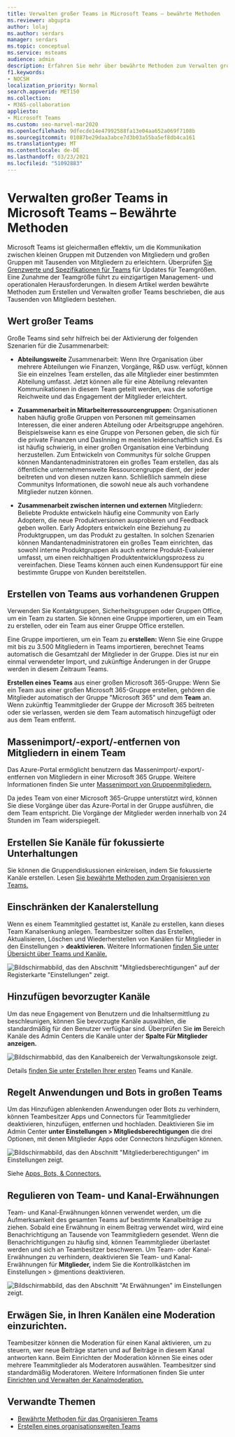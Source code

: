 ```yaml
---
title: Verwalten großer Teams in Microsoft Teams – bewährte Methoden
ms.reviewer: abgupta
author: lolaj
ms.author: serdars
manager: serdars
ms.topic: conceptual
ms.service: msteams
audience: admin
description: Erfahren Sie mehr über bewährte Methoden zum Verwalten großer Teams in Microsoft Teams, um die Anforderungen Ihrer Organisation zu erfüllen.
f1.keywords:
- NOCSH
localization_priority: Normal
search.appverid: MET150
ms.collection:
- M365-collaboration
appliesto:
- Microsoft Teams
ms.custom: seo-marvel-mar2020
ms.openlocfilehash: 9dfecde14e47992588fa13e04aa652a069f7108b
ms.sourcegitcommit: 01087be29daa3abce7d3b03a55ba5ef8db4ca161
ms.translationtype: MT
ms.contentlocale: de-DE
ms.lasthandoff: 03/23/2021
ms.locfileid: "51092883"
---
```

<a name="manage-large-teams-in-microsoft-teams---best-practices"></a>Verwalten großer Teams in Microsoft Teams – Bewährte Methoden
======================================================

Microsoft Teams ist gleichermaßen effektiv, um die Kommunikation zwischen kleinen Gruppen mit Dutzenden von Mitgliedern und großen Gruppen mit Tausenden von Mitgliedern zu erleichtern. Überprüfen [Sie Grenzwerte und Spezifikationen für Teams](limits-specifications-teams.md) für Updates für Teamgrößen. Eine Zunahme der Teamgröße führt zu einzigartigen Management- und operationalen Herausforderungen. In diesem Artikel werden bewährte Methoden zum Erstellen und Verwalten großer Teams beschrieben, die aus Tausenden von Mitgliedern bestehen.

## <a name="value-of-large-teams"></a>Wert großer Teams

Große Teams sind sehr hilfreich bei der Aktivierung der folgenden Szenarien für die Zusammenarbeit:

- **Abteilungsweite** Zusammenarbeit: Wenn Ihre Organisation über mehrere Abteilungen wie Finanzen, Vorgänge, R&D usw. verfügt, können Sie ein einzelnes Team erstellen, das alle Mitglieder einer bestimmten Abteilung umfasst. Jetzt können alle für eine Abteilung relevanten Kommunikationen in diesem Team geteilt werden, was die sofortige Reichweite und das Engagement der Mitglieder erleichtert.

- **Zusammenarbeit in Mitarbeiterressourcengruppen:** Organisationen haben häufig große Gruppen von Personen mit gemeinsamen Interessen, die einer anderen Abteilung oder Arbeitsgruppe angehören. Beispielsweise kann es eine Gruppe von Personen geben, die sich für die private Finanzen und DasInning m meisten leidenschaftlich sind. Es ist häufig schwierig, in einer großen Organisation eine Verbindung herzustellen. Zum Entwickeln von Communitys für solche Gruppen können Mandantenadministratoren ein großes Team erstellen, das als öffentliche unternehmensweite Ressourcengruppe dient, der jeder beitreten und von diesen nutzen kann. Schließlich sammeln diese Communitys Informationen, die sowohl neue als auch vorhandene Mitglieder nutzen können.

- **Zusammenarbeit zwischen internen und externen** Mitgliedern: Beliebte Produkte entwickeln häufig eine Community von Early Adoptern, die neue Produktversionen ausprobieren und Feedback geben wollen. Early Adopters entwickeln eine Beziehung zu Produktgruppen, um das Produkt zu gestalten. In solchen Szenarien können Mandantenadministratoren ein großes Team einrichten, das sowohl interne Produktgruppen als auch externe Produkt-Evaluierer umfasst, um einen reichhaltigen Produktentwicklungsprozess zu vereinfachen. Diese Teams können auch einen Kundensupport für eine bestimmte Gruppe von Kunden bereitstellen.

## <a name="create-teams-from-existing-groups"></a>Erstellen von Teams aus vorhandenen Gruppen

Verwenden Sie Kontaktgruppen, Sicherheitsgruppen oder Gruppen Office, um ein Team zu starten. Sie können eine Gruppe importieren, um ein Team zu erstellen, oder ein Team aus einer Gruppe Office erstellen.

Eine Gruppe importieren, um ein Team zu **erstellen:** Wenn Sie eine Gruppe mit bis zu 3.500 Mitgliedern in Teams importieren, berechnet Teams automatisch die Gesamtzahl der Mitglieder in der Gruppe. Dies ist nur ein einmal verwendeter Import, und zukünftige Änderungen in der Gruppe werden in diesem Zeitraum Teams.

**Erstellen eines Teams** aus einer großen Microsoft 365-Gruppe: Wenn Sie ein Team aus einer großen Microsoft 365-Gruppe erstellen, gehören die Mitglieder automatisch der Gruppe "Microsoft 365" und dem **Team** an. Wenn zukünftig Teammitglieder der Gruppe der Microsoft 365 beitreten oder sie verlassen, werden sie dem Team automatisch hinzugefügt oder aus dem Team entfernt.

## <a name="bulk-importexportremove-members-in-a-team"></a>Massenimport/-export/-entfernen von Mitgliedern in einem Team

Das Azure-Portal ermöglicht benutzern das Massenimport/-export/-entfernen von Mitgliedern in einer Microsoft 365 Gruppe. Weitere Informationen finden Sie unter [Massenimport von Gruppenmitgliedern.](/azure/active-directory/enterprise-users/groups-bulk-import-members#to-bulk-import-group-members)

Da jedes Team von einer Microsoft 365-Gruppe unterstützt wird, können Sie diese Vorgänge über das Azure-Portal in der Gruppe ausführen, die dem Team entspricht. Die Vorgänge der Mitglieder werden innerhalb von 24 Stunden im Team widerspiegelt.

## <a name="create-channels-to-focus-discussions"></a>Erstellen Sie Kanäle für fokussierte Unterhaltungen

Sie können die Gruppendiskussionen einkreisen, indem Sie fokussierte Kanäle erstellen. Lesen [Sie bewährte Methoden zum Organisieren von Teams.](best-practices-organizing.md)

## <a name="restrict-channel-creation"></a>Einschränken der Kanalerstellung

Wenn es einem Teammitglied gestattet ist, Kanäle zu erstellen, kann dieses Team Kanalsenkung anlegen. Teambesitzer sollten das Erstellen, Aktualisieren, Löschen und Wiederherstellen von Kanälen für Mitglieder in den Einstellungen > **deaktivieren.** Weitere Informationen [finden Sie unter Übersicht über Teams und Kanäle.](teams-channels-overview.md)

![Bildschirmabbild, das den Abschnitt "Mitgliedsberechtigungen" auf der Registerkarte "Einstellungen" zeigt.](media/no-channel-creation.png "Screen image that member permissions section of the admin console Einstellungen tab. Die Optionen zum Erstellen oder Löschen von Kanälen durch Mitglieder sind deaktiviert.")

## <a name="add-favorite-channels"></a>Hinzufügen bevorzugter Kanäle

Um das neue Engagement von Benutzern und die Inhaltsermittlung zu beschleunigen, können Sie bevorzugte Kanäle auswählen, die standardmäßig für den Benutzer verfügbar sind. Überprüfen Sie **im** Bereich Kanäle des Admin Centers die Kanäle unter der **Spalte Für Mitglieder anzeigen.**

![Bildschirmabbild, das den Kanalbereich der Verwaltungskonsole zeigt.](media/favorite-channels.png "Bildschirmabbild, das den Kanalbereich der Verwaltungskonsole zeigt. Einige Kanäle sind auf Für Mitglieder anzeigen aktiviert.")

 Details [finden Sie unter Erstellen Ihrer ersten](get-started-with-teams-create-your-first-teams-and-channels.md) Teams und Kanäle.

## <a name="regulate-applications-and-bots-in-large-teams"></a>Regelt Anwendungen und Bots in großen Teams

Um das Hinzufügen ablenkenden Anwendungen oder Bots zu verhindern, können Teambesitzer Apps und Connectors für Teammitglieder deaktivieren, hinzufügen, entfernen und hochladen. Deaktivieren Sie im Admin Center **unter Einstellungen > Mitgliedsberechtigungen** die drei Optionen, mit denen Mitglieder Apps oder Connectors hinzufügen können.

![Bildschirmabbild, das den Abschnitt "Mitgliederberechtigungen" im Einstellungen zeigt.](media/disable-bots-connectors.png "Bildschirmabbild, das den Berechtigungsbereich &quot;Mitglied&quot; des Einstellungen zeigt. Die Optionen für ermöglichen Mitgliedern, Apps oder Connectors hinzuzufügen, sind deaktiviert.")

Siehe [Apps, Bots, & Connectors.](deploy-apps-microsoft-teams-landing-page.md)

## <a name="regulate-team-and-channel-mentions"></a>Regulieren von Team- und Kanal-Erwähnungen

Team- und Kanal-Erwähnungen können verwendet werden, um die Aufmerksamkeit des gesamten Teams auf bestimmte Kanalbeiträge zu ziehen. Sobald eine Erwähnung in einem Beitrag verwendet wird, wird eine Benachrichtigung an Tausende von Teammitgliedern gesendet. Wenn die Benachrichtigungen zu häufig sind, können Teammitglieder überlastet werden und sich an Teambesitzer beschweren. Um Team- oder Kanal-Erwähnungen zu verhindern, deaktivieren Sie Team- und Kanal-Erwähnungen für **Mitglieder,** indem Sie die Kontrollkästchen im Einstellungen > @mentions deaktivieren.

![Bildschirmabbild, das den Abschnitt "At Erwähnungen" im Einstellungen zeigt.](media/no-at-mentions.png "Bildschirmabbild, das den Abschnitt &quot;At Erwähnungen&quot; im Einstellungen zeigt. Die Optionen zum Anzeigen und Zugreifen auf At-Erwähnungen sind deaktiviert.")

## <a name="consider-setting-up-moderation-in-your-channels"></a>Erwägen Sie, in Ihren Kanälen eine Moderation einzurichten.

Teambesitzer können die Moderation für einen Kanal aktivieren, um zu steuern, wer neue Beiträge starten und auf Beiträge in diesem Kanal antworten kann. Beim Einrichten der Moderation können Sie eines oder mehrere Teammitglieder als Moderatoren auswählen. Teambesitzer sind standardmäßig Moderatoren. Weitere Informationen finden Sie unter [Einrichten und Verwalten der Kanalmoderation.](manage-channel-moderation-in-teams.md)

## <a name="related-topics"></a>Verwandte Themen

- [Bewährte Methoden für das Organisieren Teams](best-practices-organizing.md)
- [Erstellen eines organisationsweiten Teams](create-an-org-wide-team.md)